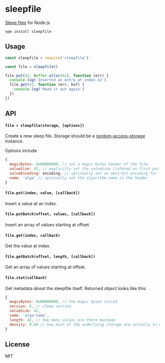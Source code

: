 # sleepfile

[Sleep files](https://github.com/datprotocol/DEPs/blob/master/proposals/0009-sleep-headers.md) for Node.js

```
npm install sleepfile
```

## Usage

``` js
const sleepfile = require('sleepfile')

const file = sleepfile()

file.put(42, Buffer.alloc(42), function (err) {
  console.log('Inserted an entry at index 42')
  file.get(42, function (err, buf) {
    console.log('Read it out again')
  })
})
```

## API

#### `file = sleepfile(storage, [options])`

Create a new sleep file. Storage should be a [random-access-storage](https://github.com/random-access-storage/random-access-storage) instance.

Options include

```js
{
  magicBytes: 0x00000000, // set a magic bytes header of the file
  valueSize: 42, // explicitly set the valueSize (infered on first put otherwise)
  valueEncoding: encoding, // optionally set an abstract-encoding for the values
  name: 'algo' // optionally set the algorithm name in the header
}
```

#### `file.put(index, value, [callback])`

Insert a value at an index.

#### `file.putBatch(offset, values, [callback])`

Insert an array of values starting at offset.

#### `file.get(index, callback)`

Get the value at index.

#### `file.getBatch(offset, length, [callback])`

Get an array of values starting at offset.

#### `file.stat(callback)`

Get metadata about the sleepfile itself. Returned object looks like this:

```js
{
  magicBytes: 0x00000000, // the magic bytes stored
  version: 0, // sleep version
  valueSize: 42,
  name: 'algo name',
  length: 42, // how many values are there maximum
  density: 0.60 // how much of the underlying storage are actually in use
}
```

## License

MIT
